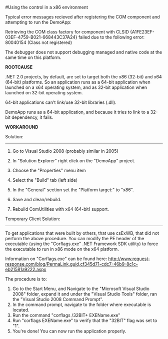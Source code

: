 #Using the control in a x86 environment

Typical error messages recieved after registering the COM component and attempting to run the DemoApp:

Retrieving the COM class factory for component
with CLSID {A1FE23EF-03EF-4759-B021-668443C37A24} failed due to the
following error: 80040154 (Class not registered)

The debugger does not support debugging managed and native code at the same
time on this platform.

**ROOTCAUSE**

.NET 2.0 projects, by default, are set to target both the x86 (32-bit) and
x64 (64-bit) platforms. So an application runs as a 64-bit application when
launched on a x64 operating system, and as 32-bit application when launched
on 32-bit operating system.

64-bit applications can't link/use 32-bit libraries (.dll).

DemoApp runs as a 64-bit application, and because it tries to
link to a 32-bit dependency, it fails.

**WORKAROUND**

Solution:

---

  1. Go to Visual Studio 2008 (probably similar in 2005)
  1. In "Solution Explorer" right click on the "DemoApp" project.
  1. Choose the "Properties" menu item
  1. Select the "Build" tab (left side)
  1. In the "General" section set the "Platform target:" to "x86".
  1. Save and clean/rebuild.

  1. Rebuild ComUtilities with x64 (64-bit) support.

Temporary Client Solution:

---

To get applications that were built by others, that use csExWB, that did
not perform the above procedure. You can modify the PE header of the
executable (using the "Corflags.exe" .NET Framework SDK utility) to force
the executable to run in x86 mode on the x64 platform.

Information on "Corflags.exe" can be found here:
http://www.request-response.com/blog/PermaLink,guid,cf345d71-cdc7-46b9-8c1c-eb21581a9222.aspx

The procedure is to:

  1. Go to the Start Menu, and Navigate to the "Microsoft Visual Studio 2008" folder, expand it and under the "Visual Studio Tools" folder, ran the "Visual Studio 2008 Command Prompt".
  1. In the command prompt, navigate to the folder where executable is located.
  1. Run the command "corflags /32BIT+ EXEName.exe"
  1. Run "corflags EXEName.exe" to verify that the "32BIT" flag was set to "1".
  1. You're done! You can now run the application properly.